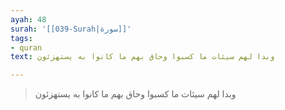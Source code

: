 ```yaml
---
ayah: 48
surah: '[[039-Surah|سورة]]'
tags:
- quran
text: وبدا لهم سيئات ما كسبوا وحاق بهم ما كانوا به يستهزئون

---
```

> وبدا لهم سيئات ما كسبوا وحاق بهم ما كانوا به يستهزئون
